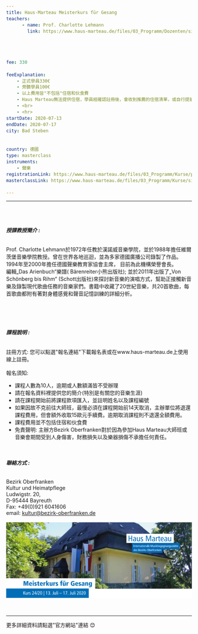 ```yaml
---
title: Haus-Marteau Meisterkurs für Gesang 
teachers:
      - name: Prof. Charlotte Lehmann
        link: https://www.haus-marteau.de/files/03_Programm/Dozenten/singleview_dozenten.php?id=4




fee: 330

feeExplanation: 
    - 正式學員330€
    - 旁聽學員100€
    - 以上費用皆"不包括"住宿和伙食費
    - Haus Marteau無法提供住宿，學員經確認註冊後，會收到推薦的住宿清單，或自行提前上網訂房。   
    - <br>
    - <hr>
startDate: 2020-07-13
endDate: 2020-07-17
city: Bad Steben
      

country: 德國
type: masterclass
instruments:
    - 聲樂
registrationLink: https://www.haus-marteau.de/files/03_Programm/Kurse/pdf/14-HM-Kurs-Download-A4-24-20.pdf
masterclassLink: https://www.haus-marteau.de/files/03_Programm/Kurse/singleview_kurse.php?id=898&nav=9&subnav=58
    
---
```

<hr>
<br>
<br>

###### __授課教授簡介 :__<br> 
Prof. Charlotte Lehmann於1972年任教於漢諾威音樂學院，並於1988年擔任維爾茨堡音樂學院教授。曾在世界各地巡迴，並為多家德國廣播公司錄製了作品。1994年至2000年擔任德國聲樂教育家協會主席，
目前為此機構榮譽會長。<br>
編輯„Das Arienbuch“樂譜( Bärenreiter小熊出版社); 並於2011年出版了„Von Schönberg bis Rihm“ (Schott出版社)來探討新音樂的演唱方式，幫助正接觸新音樂及錄製現代歌曲任務的音樂家們。書籍中收藏了20世紀音樂，共20首歌曲，每首歌曲都附有著對身體感覺和聲音記憶訓練的詳細分析。


<br>
<br>
<br>

###### __課程說明 :__<br>  
註冊方式: 您可以點選"報名連結"下載報名表或在www.haus-marteau.de上使用線上註冊。<br>
<br>
報名須知:
- 課程人數為10人，逾期或人數額滿皆不受辦理
- 請在報名資料裡提供您的簡介(特別是有關您的音樂生涯)<br>
- 請在課程開始前將課程款項匯入，並註明姓名以及課程編號<br>
- 如果因故不克前往大師班，最慢必須在課程開始前14天取消，主辦單位將退還課程費用，但會額外收取15歐元手續費。逾期取消課程則不退還全額費用。<br>
- 課程費用並不包括住宿和伙食費<br>
- 免責聲明: 主辦方Bezirk Oberfranken對於因為參加Haus Marteau大師班或音樂會期間受到人身傷害，財務損失以及樂器損傷不承擔任何責任。

<br>

###### __聯絡方式 :__<br> 
Bezirk Oberfranken <br>
Kultur und Heimatpflege <br>
Ludwigstr. 20, <br>
D-95444 Bayreuth<br>
Fax: +49(0)921 6041606<br>
email: kultur@bezirk-oberfranken.de
<br>
<br>
<img src="/assets/img/Haus-Marteau/Haus-Marteau%20Gesang.png" class="img-fluid" alt="...">

<br>
<hr>
更多詳細資料請點選"官方網站"連結 😊
